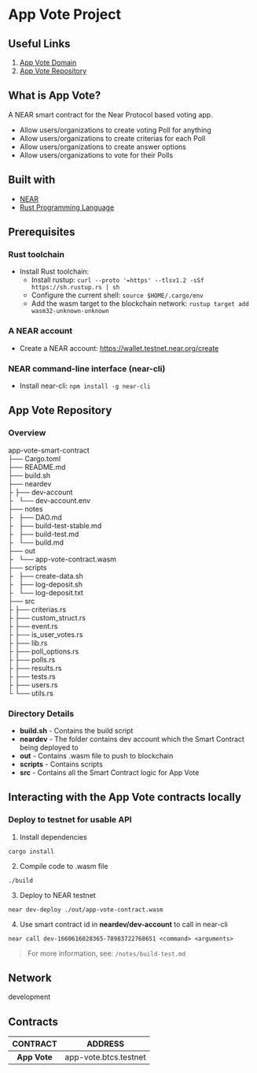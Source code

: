# App Vote Project

## Useful Links

1. [App Vote Domain](https://app-vote-git-developphase2-app-vote-front-end.vercel.app/)
2. [App Vote Repository](https://github.com/btc-studio/app-vote-smart-contract)

## What is App Vote?

A NEAR smart contract for the Near Protocol based voting app.

- Allow users/organizations to create voting Poll for anything
- Allow users/organizations to create criterias for each Poll
- Allow users/organizations to create answer options
- Allow users/organizations to vote for their Polls

## Built with

- [NEAR](https://near.org/)
- [Rust Programming Language](https://www.rust-lang.org/)

## Prerequisites

### Rust toolchain

- Install Rust toolchain:
  - Install rustup: `curl --proto '=https' --tlsv1.2 -sSf https://sh.rustup.rs | sh`
  - Configure the current shell: `source $HOME/.cargo/env`
  - Add the wasm target to the blockchain network: `rustup target add wasm32-unknown-unknown`

### A NEAR account

- Create a NEAR account: https://wallet.testnet.near.org/create

### NEAR command-line interface (near-cli)

- Install near-cli: `npm install -g near-cli`

## App Vote Repository

### Overview

app-vote-smart-contract </br>
├── Cargo.toml </br>
├── README.md </br>
├── build.sh </br>
├── neardev </br>
├ ├── dev-account </br>
├   └── dev-account.env </br>
├── notes </br>
├   ├── DAO.md </br>
├   ├── build-test-stable.md </br>
├   ├── build-test.md </br>
├   └── build.md </br>
├── out </br>
├   └── app-vote-contract.wasm </br>
├── scripts </br>
├   ├── create-data.sh </br>
├   ├── log-deposit.sh </br>
├   └── log-deposit.txt </br>
├── src </br>
├ ├── criterias.rs </br>
├ ├── custom_struct.rs </br>
├ ├── event.rs </br>
├ ├── is_user_votes.rs </br>
├ ├── lib.rs </br>
├ ├── poll_options.rs </br>
├ ├── polls.rs </br>
├ ├── results.rs </br>
├ ├── tests.rs </br>
├ ├── users.rs </br>
└ └── utils.rs </br>

### Directory Details

- **build.sh** - Contains the build script
- **neardev** - The folder contains dev account which the Smart Contract being deployed to
- **out** - Contains .wasm file to push to blockchain
- **scripts** - Contains scripts
- **src** - Contains all the Smart Contract logic for App Vote

## Interacting with the App Vote contracts locally

### Deploy to testnet for usable API

1. Install dependencies

```shell
cargo install
```

2. Compile code to .wasm file

```shell
./build
```

3. Deploy to NEAR testnet

```shell
near dev-deploy ./out/app-vote-contract.wasm
```

4. Use smart contract id in **neardev/dev-account** to call in near-cli

```
near call dev-1660616028365-78983722768651 <command> <arguments>
```

> For more information, see: `/notes/build-test.md`

## Network

development

## Contracts

|   CONTRACT   |        ADDRESS        |
| :----------: | :-------------------: |
| **App Vote** | app-vote.btcs.testnet |
